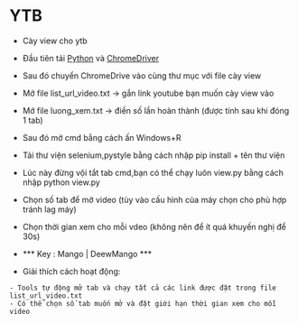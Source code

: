 # YTB
- Cày view cho ytb

- Đầu tiên tải [Python](https://www.python.org/downloads/) và [ChromeDriver](https://developer.chrome.com/docs/chromedriver/downloads)
- Sau đó chuyển ChromeDrive vào cùng thư mục với file cày view
- Mở file list_url_video.txt -> gắn link youtube bạn muốn cày view vào
- Mở file luong_xem.txt -> điền số lần hoàn thành (được tính sau khi đóng 1 tab)
- Sau đó mở cmd bằng cách ấn Windows+R
- Tải thư viện selenium,pystyle bằng cách nhập pip install + tên thư viện
- Lúc này đừng vội tắt tab cmd,bạn có thể chạy luôn view.py bằng cách nhập python view.py
- Chọn số tab để mở video (tùy vào cấu hình của máy chọn cho phù hợp tránh lag máy)
- Chọn thời gian xem cho mỗi vdeo (không nên để ít quá khuyến nghị để 30s)
- *** Key : Mango | DeewMango ***
- Giải thích cách hoạt động:
```
- Tools tự động mở tab và chạy tất cả các link được đặt trong file list_url_video.txt
- Có thể chọn số tab muốn mở và đặt giới hạn thời gian xem cho mỗi video
